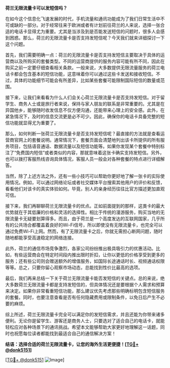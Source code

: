 **荷兰无限流量卡可以发短信吗？**

在如今这个信息化飞速发展的时代，手机流量和通讯功能成为了我们日常生活中不可或缺的一部分。对于经常往来于欧洲或者有计划前往荷兰的人来说，选择一张合适的电话卡显得尤为重要。尤其是当涉及到是否能发送短信的问题时，很多人会感到困惑。那么，荷兰的无限流量卡是否支持发短信呢？今天我们就来详细探讨一下这个问题。

首先，我们需要明确一点：荷兰的无限流量卡是否支持发短信主要取决于具体的运营商以及所购买的套餐类型。不同的运营商提供的服务内容可能有所不同，因此在购买之前一定要仔细查看相关条款。一般来说，大多数提供无限流量服务的荷兰电话卡都会包含基本的短信功能，这意味着你可以通过这些卡发送和接收短信。不过，具体的功能细节可能会有所差异，比如某些套餐可能限制国际短信的数量或范围。

接下来，让我们来看看为什么人们会关心荷兰无限流量卡是否支持发短信。对于留学生、商务人士或是旅行者来说，保持与家人朋友的联系是非常重要的。尤其是在异国他乡，能够随时收发信息不仅方便沟通，还能带来心理上的安全感。此外，在紧急情况下，及时的信息交流更是必不可少。因此，确保你的电话卡具备完整的短信功能就显得尤为重要了。

那么，如何判断一张荷兰无限流量卡是否支持发短信呢？最直接的方法就是查看运营商官网上的套餐说明。通常情况下，套餐页面会清楚地列出该卡所提供的所有服务项目，包括语音通话、数据流量以及短信功能等。如果你发现某个套餐中特别标注了“免费国内短信”或者类似的内容，那就意味着这张卡确实支持发短信。另外，也可以拨打客服热线咨询具体情况，客服人员一般会对各种套餐的特点进行详细解答。

当然，除了上述方法之外，还有一些小技巧可以帮助你更好地了解一张卡的实际使用情况。例如，可以通过网络论坛或者社交媒体平台搜索其他用户的评价和反馈，看看他们对该卡的真实体验如何。毕竟，别人的亲身经历往往比官方描述更加直观可信。

接下来，我们再聊聊荷兰无限流量卡的优点。正如前面提到的那样，这类卡的最大优势就在于其低廉的价格和灵活的选择性。相比于传统的漫游服务，购买当地的无限流量卡无疑要划算得多。而且，由于荷兰是一个高度发达的互联网国家，几乎所有的公共场合都覆盖着良好的Wi-Fi信号，所以即使没有无限流量卡，也完全可以通过免费Wi-Fi上网。然而，有了无限流量卡之后，你就无需担心断网问题，随时随地都能享受高速稳定的网络连接。

此外，荷兰的通信市场竞争激烈，各家公司纷纷推出极具吸引力的优惠活动。比如，有些运营商会在特定时间段内推出限时折扣，让你以更低的价格享受到更多的服务；还有些公司则会赠送额外的增值服务，如国际长途通话时长、视频通话权限等等。总之，只要你留心观察市场动态，总能找到性价比最高的选项。

最后，我们再来总结一下关于荷兰无限流量卡能否发短信的关键点。总的来说，绝大多数荷兰无限流量卡都是支持发短信的，但具体情况还是要根据个人需求和预算来决定。如果你非常看重短信功能，那么建议优先考虑那些明确标明包含短信服务的套餐。同时，也要注意查看是否有任何隐藏费用或限制条件，以免日后产生不必要的麻烦。

综上所述，荷兰无限流量卡完全可以满足你的发短信需求，并且还能为你带来诸多便利。无论你是留学生、游客还是商务人士，只要选对了适合自己的电话卡，就能轻松应对各种场景下的通讯挑战。希望本文能够帮助大家更好地理解这一话题，同时也祝愿每位读者都能找到最适合自己的通信解决方案！

**结语：选择合适的荷兰无限流量卡，让您的海外生活更便捷！[[TG💪+ @donk5151](https://t.me/s/donk5151)]**

[[TG💪+ @donk5151](https://t.me/s/donk5151) ![Image](https://i.postimg.cc/rwNCRYN7/Snipaste-2025-04-30-17-27-05.png)]
